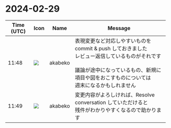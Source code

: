 # 2024-02-29

|Time (UTC)|Icon|Name|Message|
|---|---|---|---|
|11:48|![](https://avatars.slack-edge.com/2019-05-15/624511073651_25909952cd7a069ceed2_72.png)|akabeko|表現変更など対応しやすいものを commit &amp; push しておきました<br>レビュー返信しているものがそれです<br><br>議論が途中になっているもの、新規に項目や図をおこすものについては<br>週末になるかもしれません|
|11:49|![](https://avatars.slack-edge.com/2019-05-15/624511073651_25909952cd7a069ceed2_72.png)|akabeko|変更内容がよろしければ、Resolve conversation していただけると<br>残件がわかりやすくなるので助かります|
